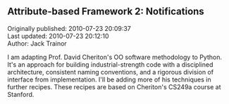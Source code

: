 ## Attribute-based Framework 2: Notifications  
Originally published: 2010-07-23 20:09:37  
Last updated: 2010-07-23 20:12:10  
Author: Jack Trainor  
  
I am adapting Prof. David Cheriton's OO software methodology to Python. It's an approach for building industrial-strength code with a disciplined architecture, consistent naming conventions, and a rigorous division of interface from implementation. I'll be adding more of his techniques in further recipes. These recipes are based on Cheriton's CS249a course at Stanford.
